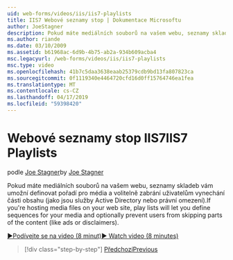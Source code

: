 ```yaml
---
uid: web-forms/videos/iis/iis7-playlists
title: IIS7 Webové seznamy stop | Dokumentace Microsoftu
author: JoeStagner
description: Pokud máte mediálních souborů na vašem webu, seznamy skladeb vám umožní definovat pořadí pro média a volitelně můžete uživatelům zabránit v vynechání části t...
ms.author: riande
ms.date: 03/10/2009
ms.assetid: b61968ac-6d9b-4b75-ab2a-934b609acba4
msc.legacyurl: /web-forms/videos/iis/iis7-playlists
msc.type: video
ms.openlocfilehash: 41b7c5daa3638eaab25379cdb9bd13fa807823ca
ms.sourcegitcommit: 0f1119340e4464720cfd16d0ff15764746ea1fea
ms.translationtype: MT
ms.contentlocale: cs-CZ
ms.lasthandoff: 04/17/2019
ms.locfileid: "59398420"
---
```

# <a name="iis7-playlists"></a><span data-ttu-id="692cd-103">Webové seznamy stop IIS7</span><span class="sxs-lookup"><span data-stu-id="692cd-103">IIS7 Playlists</span></span>

<span data-ttu-id="692cd-104">podle [Joe Stagner](https://github.com/JoeStagner)</span><span class="sxs-lookup"><span data-stu-id="692cd-104">by [Joe Stagner](https://github.com/JoeStagner)</span></span>

<span data-ttu-id="692cd-105">Pokud máte mediálních souborů na vašem webu, seznamy skladeb vám umožní definovat pořadí pro média a volitelně zabrání uživatelům vynechání části obsahu (jako jsou služby Active Directory nebo právní omezení).</span><span class="sxs-lookup"><span data-stu-id="692cd-105">If you're hosting media files on your web site, play lists will let you define sequences for your media and optionally prevent users from skipping parts of the content (like ads or disclaimers).</span></span>

[<span data-ttu-id="692cd-106">&#9654;Podívejte se na video (8 minut)</span><span class="sxs-lookup"><span data-stu-id="692cd-106">&#9654; Watch video (8 minutes)</span></span>](https://channel9.msdn.com/Blogs/ASP-NET-Site-Videos/iis7-playlists)

> [!div class="step-by-step"]
> [<span data-ttu-id="692cd-107">Předchozí</span><span class="sxs-lookup"><span data-stu-id="692cd-107">Previous</span></span>](bit-rate-throttling.md)
